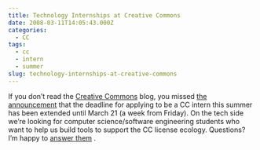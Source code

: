 ```yaml
---
title: Technology Internships at Creative Commons
date: 2008-03-11T14:05:43.000Z
categories:
  - CC
tags:
  - cc
  - intern
  - summer
slug: technology-internships-at-creative-commons
---
```

If you don’t read the [Creative Commons][1]  blog, you missed [the announcement][2]  that the deadline for applying to be a <span class="caps">CC</span> intern this summer has been extended until March 21 (a week from Friday). On the tech side we’re looking for computer science/software engineering students who want to help us build tools to support the <span class="caps">CC</span> license ecology. Questions? I’m happy to [answer them][3] .



 [1]: http://creativecommons.org
 [2]: http://creativecommons.org/weblog/entry/8111
 [3]: http://wiki.creativecommons.org/User:Nathan_Yergler
